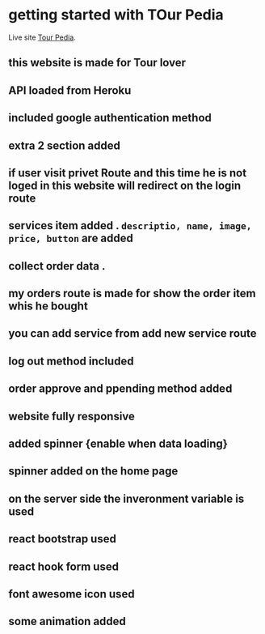# getting started with TOur Pedia

Live site [Tour Pedia](https://assignment-11-2abfc.web.app/).

## this website is made for Tour lover

## API loaded from Heroku

## included google authentication method

## extra 2 section added

## if user visit privet Route and this time he is not loged in this website will redirect on the login route

## services item added . `descriptio, name, image, price, button` are added

## collect order data .

## my orders route is made for show the order item whis he bought

## you can add service from add new service route

## log out method included

## order approve and ppending method added

## website fully responsive

## added spinner {enable when data loading}

## spinner added on the home page

## on the server side the inveronment variable is used

## react bootstrap used

## react hook form used

## font awesome icon used

## some animation added
